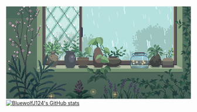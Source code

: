 
![Header Image](https://github.com/BluewolfJ124/BluewolfJ124/blob/main/header.gif)
[![BluewolfJ124's GitHub stats](https://github-readme-stats.vercel.app/api?username=BluewolfJ124)](https://github.com/anuraghazra/github-readme-stats)
